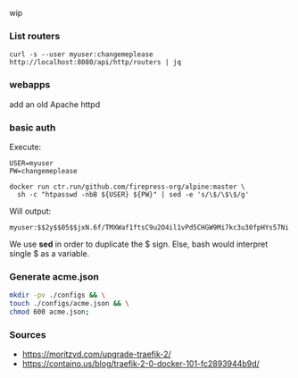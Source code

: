 wip




### List routers

```
curl -s --user myuser:changemeplease http://localhost:8080/api/http/routers | jq
```

### webapps

add an old Apache httpd


### basic auth

Execute:

```
USER=myuser
PW=changemeplease

docker run ctr.run/github.com/firepress-org/alpine:master \
  sh -c "htpasswd -nbB ${USER} ${PW}" | sed -e 's/\$/\$\$/g'
```

Will output:

```
myuser:$$2y$$05$$jxN.6f/TMXWaf1ftsC9u2O4il1vPd5CHGW9Mi7kc3u30fpHYs57Ni
```

We use **sed** in order to duplicate the $ sign. Else, bash would interpret single $ as a variable.
  
### Generate acme.json

```bash
mkdir -pv ./configs && \
touch ./configs/acme.json && \
chmod 600 acme.json;
```

### Sources

- https://moritzvd.com/upgrade-traefik-2/
- https://containo.us/blog/traefik-2-0-docker-101-fc2893944b9d/